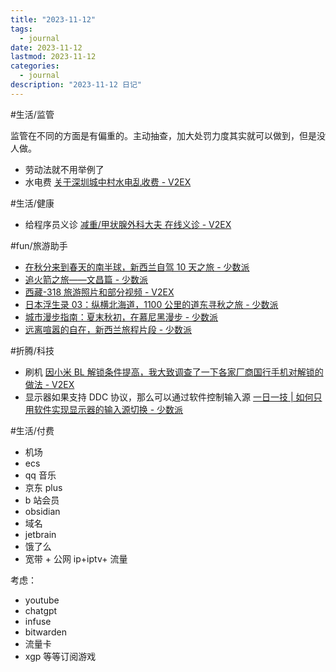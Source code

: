 ```yaml
---
title: "2023-11-12"
tags:
  - journal
date: 2023-11-12
lastmod: 2023-11-12
categories:
  - journal
description: "2023-11-12 日记"
---
```


#生活/监管

监管在不同的方面是有偏重的。主动抽查，加大处罚力度其实就可以做到，但是没人做。

- 劳动法就不用举例了
- 水电费 [关于深圳城中村水电乱收费 - V2EX](https://www.v2ex.com/t/990716)

#生活/健康

- 给程序员义诊 [减重/甲状腺外科大夫 在线义诊 - V2EX](https://www.v2ex.com/t/990415)

#fun/旅游助手

- [在秋分来到春天的南半球，新西兰自驾 10 天之旅 - 少数派](https://sspai.com/post/84239)
- [追火箭之旅——文昌篇 - 少数派](https://sspai.com/post/84216)
- [西藏-318 旅游照片和部分视频 - V2EX](https://www.v2ex.com/t/991052)
- [日本浮生录 03：纵横北海道，1100 公里的道东寻秋之旅 - 少数派](https://sspai.com/post/83972)
- [城市漫步指南：夏末秋初，在慕尼黑漫步 - 少数派](https://sspai.com/post/84119)
- [远离喧嚣的自在，新西兰旅程片段 - 少数派](https://sspai.com/post/83411)

#折腾/科技

- 刷机 [因小米 BL 解锁条件提高，我大致调查了一下各家厂商国行手机对解锁的做法 - V2EX](https://www.v2ex.com/t/990560)
- 显示器如果支持 DDC 协议，那么可以通过软件控制输入源 [一日一技 | 如何只用软件实现显示器的输入源切换 - 少数派](https://sspai.com/post/83908)

#生活/付费

- 机场
- ecs
- qq 音乐
- 京东 plus
- b 站会员
- obsidian
- 域名
- jetbrain
- 饿了么
- 宽带 + 公网 ip+iptv+ 流量

考虑：

- youtube
- chatgpt
- infuse
- bitwarden
- 流量卡
- xgp 等等订阅游戏
